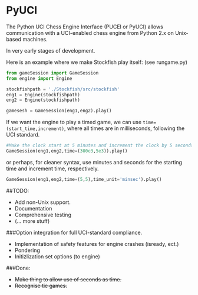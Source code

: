 PyUCI
=====

The Python UCI Chess Engine Interface (PUCEI or PyUCI) allows communication with a UCI-enabled chess engine from Python 2.x on Unix-based machines.

In very early stages of development.

Here is an example where we make Stockfish play itself: (see rungame.py)

```Python
from gameSession import GameSession
from engine import Engine

stockfishpath = './Stockfish/src/stockfish'
eng1 = Engine(stockfishpath)
eng2 = Engine(stockfishpath)

gamesesh = GameSession(eng1,eng2).play()
```

If we want the engine to play a timed game, we can use ```time=(start_time,increment)```,
where all times are in milliseconds, following the UCI standard.

```Python
#Make the clock start at 5 minutes and increment the clock by 5 seconds after each turn.
GameSession(eng1,eng2,time=(300e3,5e3)).play()
```    

or perhaps, for cleaner syntax, use minutes and seconds for the starting time
and increment time, respectively.
```Python
GameSession(eng1,eng2,time=(5,5),time_unit='minsec').play()
```

##TODO:

* Add non-Unix support.
* Documentation
* Comprehensive testing
* (... more stuff)

###Option integration for full UCI-standard compliance.
* Implementation of safety features for engine crashes (isready, ect.)
* Pondering
* Initizlization set options (to engine)

###Done:
* ~~Make thing to allow use of seconds as time.~~
* ~~Recognise tie games.~~
